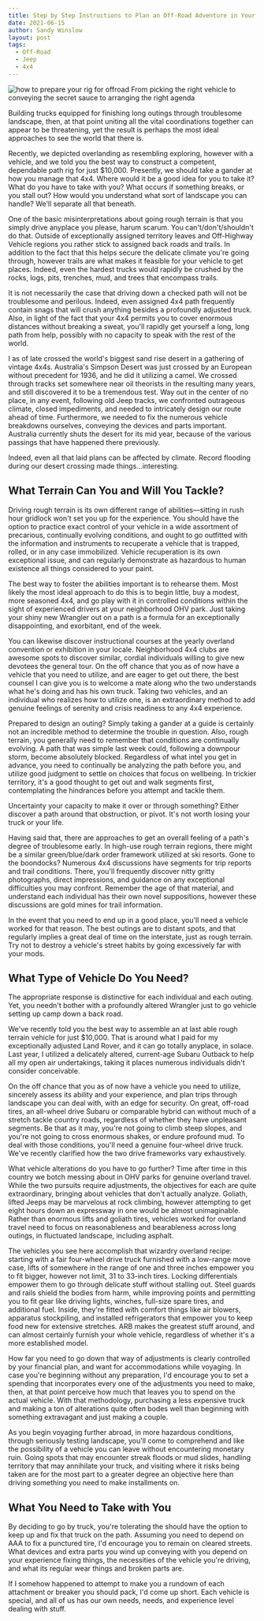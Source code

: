 ```yaml
---
title: Step by Step Instructions to Plan an Off-Road Adventure in Your 4x4 
date: 2021-06-15
author: Sandy Winslow
layout: post
tags:
  - Off-Road
  - Jeep
  - 4x4
---
```


 
![how to prepare your rig for offroad](https://i.ibb.co/bbcYv7M/how-to-prepare-your-rig-for-offroad.jpg)
From picking the right vehicle to conveying the secret sauce to arranging the right agenda 

Building trucks equipped for finishing long outings through troublesome landscape, then, at that point uniting all the vital coordinations together can appear to be threatening, yet the result is perhaps the most ideal approaches to see the world that there is. 

Recently, we depicted overlanding as resembling exploring, however with a vehicle, and we told you the best way to construct a competent, dependable path rig for just $10,000. Presently, we should take a gander at how you manage that 4x4. Where would it be a good idea for you to take it? What do you have to take with you? What occurs if something breaks, or you stall out? How would you understand what sort of landscape you can handle? We'll separate all that beneath. 

One of the basic misinterpretations about going rough terrain is that you simply drive anyplace you please, harum scarum. You can't/don't/shouldn't do that. Outside of exceptionally assigned territory leaves and Off-Highway Vehicle regions you rather stick to assigned back roads and trails. In addition to the fact that this helps secure the delicate climate you're going through, however trails are what makes it feasible for your vehicle to get places. Indeed, even the hardest trucks would rapidly be crushed by the rocks, logs, pits, trenches, mud, and trees that encompass trails. 

It is not necessarily the case that driving down a checked path will not be troublesome and perilous. Indeed, even assigned 4x4 path frequently contain snags that will crush anything besides a profoundly adjusted truck. Also, in light of the fact that your 4x4 permits you to cover enormous distances without breaking a sweat, you'll rapidly get yourself a long, long path from help, possibly with no capacity to speak with the rest of the world. 

I as of late crossed the world's biggest sand rise desert in a gathering of vintage 4x4s. Australia's Simpson Desert was just crossed by an European without precedent for 1936, and he did it utilizing a camel. We crossed through tracks set somewhere near oil theorists in the resulting many years, and still discovered it to be a tremendous test. Way out in the center of no place, in any event, following old Jeep tracks, we confronted outrageous climate, closed impediments, and needed to intricately design our route ahead of time. Furthermore, we needed to fix the numerous vehicle breakdowns ourselves, conveying the devices and parts important. Australia currently shuts the desert for its mid year, because of the various passings that have happened there previously. 

Indeed, even all that laid plans can be affected by climate. Record flooding during our desert crossing made things...interesting.

## What Terrain Can You and Will You Tackle? 

Driving rough terrain is its own different range of abilities—sitting in rush hour gridlock won't set you up for the experience. You should have the option to practice exact control of your vehicle in a wide assortment of precarious, continually evolving conditions, and ought to go outfitted with the information and instruments to recuperate a vehicle that is trapped, rolled, or in any case immobilized. Vehicle recuperation is its own exceptional issue, and can regularly demonstrate as hazardous to human existence all things considered to your paint. 

The best way to foster the abilities important is to rehearse them. Most likely the most ideal approach to do this is to begin little, buy a modest, more seasoned 4x4, and go play with it in controlled conditions within the sight of experienced drivers at your neighborhood OHV park. Just taking your shiny new Wrangler out on a path is a formula for an exceptionally disappointing, and exorbitant, end of the week. 

You can likewise discover instructional courses at the yearly overland convention or exhibition in your locale. Neighborhood 4x4 clubs are awesome spots to discover similar, cordial individuals willing to give new devotees the general tour. On the off chance that you as of now have a vehicle that you need to utilize, and are eager to get out there, the best counsel I can give you is to welcome a mate along who the two understands what he's doing and has his own truck. Taking two vehicles, and an individual who realizes how to utilize one, is an extraordinary method to add genuine feelings of serenity and crisis readiness to any 4x4 experience. 

Prepared to design an outing? Simply taking a gander at a guide is certainly not an incredible method to determine the trouble in question. Also, rough terrain, you generally need to remember that conditions are continually evolving. A path that was simple last week could, following a downpour storm, become absolutely blocked. Regardless of what intel you get in advance, you need to continually be analyzing the path before you, and utilize good judgment to settle on choices that focus on wellbeing. In trickier territory, it's a good thought to get out and walk segments first, contemplating the hindrances before you attempt and tackle them. 

Uncertainty your capacity to make it over or through something? Either discover a path around that obstruction, or pivot. It's not worth losing your truck or your life. 

Having said that, there are approaches to get an overall feeling of a path's degree of troublesome early. In high-use rough terrain regions, there might be a similar green/blue/dark order framework utilized at ski resorts. Gone to the boondocks? Numerous 4x4 discussions have segments for trip reports and trail conditions. There, you'll frequently discover nitty gritty photographs, direct impressions, and guidance on any exceptional difficulties you may confront. Remember the age of that material, and understand each individual has their own novel suppositions, however these discussions are gold mines for trail information. 

In the event that you need to end up in a good place, you'll need a vehicle worked for that reason. The best outings are to distant spots, and that regularly implies a great deal of time on the interstate, just as rough terrain. Try not to destroy a vehicle's street habits by going excessively far with your mods.

## What Type of Vehicle Do You Need? 

The appropriate response is distinctive for each individual and each outing. Yet, you needn't bother with a profoundly altered Wrangler just to go vehicle setting up camp down a back road. 

We've recently told you the best way to assemble an at last able rough terrain vehicle for just $10,000. That is around what I paid for my exceptionally adjusted Land Rover, and it can go totally anyplace, in solace. Last year, I utilized a delicately altered, current-age Subaru Outback to help all my open air undertakings, taking it places numerous individuals didn't consider conceivable. 

On the off chance that you as of now have a vehicle you need to utilize, sincerely assess its ability and your experience, and plan trips through landscape you can deal with, with an edge for security. On great, off-road tires, an all-wheel drive Subaru or comparable hybrid can without much of a stretch tackle country roads, regardless of whether they have unpleasant segments. Be that as it may, you're not going to climb steep slopes, and you're not going to cross enormous shakes, or endure profound mud. To deal with those conditions, you'll need a genuine four-wheel drive truck. We've recently clarified how the two drive frameworks vary exhaustively. 

What vehicle alterations do you have to go further? Time after time in this country we botch messing about in OHV parks for genuine overland travel. While the two pursuits require adjustments, the objectives for each are quite extraordinary, bringing about vehicles that don't actually analyze. Goliath, lifted Jeeps may be marvelous at rock climbing, however attempting to get eight hours down an expressway in one would be almost unimaginable. Rather than enormous lifts and goliath tires, vehicles worked for overland travel need to focus on reasonableness and bearableness across long outings, in fluctuated landscape, including asphalt. 

The vehicles you see here accomplish that wizardry overland recipe: starting with a fair four-wheel drive truck furnished with a low-range move case, lifts of somewhere in the range of one and three inches empower you to fit bigger, however not limit, 31 to 33-inch tires. Locking differentials empower them to go through delicate stuff without stalling out. Steel guards and rails shield the bodies from harm, while improving points and permitting you to fit gear like driving lights, winches, full-size spare tires, and additional fuel. Inside, they're fitted with comfort things like air blowers, apparatus stockpiling, and installed refrigerators that empower you to keep food new for extensive stretches. ARB makes the greatest stuff around, and can almost certainly furnish your whole vehicle, regardless of whether it's a more established model. 

How far you need to go down that way of adjustments is clearly controlled by your financial plan, and want for accommodations while voyaging. In case you're beginning without any preparation, I'd encourage you to set a spending that incorporates every one of the adjustments you need to make, then, at that point perceive how much that leaves you to spend on the actual vehicle. With that methodology, purchasing a less expensive truck and making a ton of alterations quite often bodes well than beginning with something extravagant and just making a couple. 

As you begin voyaging further abroad, in more hazardous conditions, through seriously testing landscape, you'll come to comprehend and like the possibility of a vehicle you can leave without encountering monetary ruin. Going spots that may encounter streak floods or mud slides, handling territory that may annihilate your truck, and visiting where it risks being taken are for the most part to a greater degree an objective here than driving something you need to make installments on. 

## What You Need to Take with You 

By deciding to go by truck, you're tolerating the should have the option to keep up and fix that truck on the path. Assuming you need to depend on AAA to fix a punctured tire, I'd encourage you to remain on cleared streets. What devices and extra parts you wind up conveying with you depend on your experience fixing things, the necessities of the vehicle you're driving, and what its regular wear things and broken parts are. 

If I somehow happened to attempt to make you a rundown of each attachment or breaker you should pack, I'd come up short. Each vehicle is special, and all of us has our own needs, needs, and experience level dealing with stuff. 
